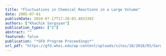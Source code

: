 ```yaml
---
title: "Fluctuations in Chemical Reactions in a Large Volume"
date: 2005-07-01
publishDate: 2024-07-17T17:20:03.483339Z
authors: ["Khachik Sargsyan"]
publication_types: ["2"]
abstract: ""
featured: false
publication: "*GFD Program Proceedings*"
url_pdf: "https://gfd.whoi.edu/wp-content/uploads/sites/18/2018/03/Sargsyan_21280.pdf"
---
```


